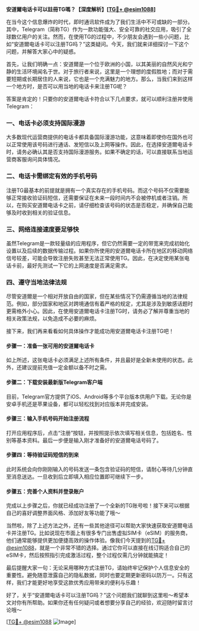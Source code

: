 **安道爾电话卡可以註冊TG嗎？【深度解析】[[TG💪+ @esim1088](https://t.me/s/esim1088)]**

在当今这个信息爆炸的时代，即时通讯软件成为了我们生活中不可或缺的一部分。其中，Telegram（简称TG）作为一款功能强大、安全可靠的社交应用，吸引了全球数亿用户的关注。然而，在使用TG的过程中，不少朋友会遇到一些小问题，比如“安道爾电话卡可以注册TG吗？”这类疑问。今天，我们就来详细探讨一下这个问题，并解答大家心中的疑惑。

首先，让我们明确一点：安道爾是一个位于欧洲的小国，以其美丽的自然风光和宁静的生活环境闻名于世。对于旅行者来说，这里是一个理想的度假胜地；而对于需要短期或长期居住的人来说，它也是一个充满魅力的地方。那么，当我们来到这样一个地方时，是否可以用当地的电话卡来注册TG呢？

答案是肯定的！只要你的安道爾电话卡符合以下几点要求，就可以顺利注册并使用Telegram：

### 一、电话卡必须支持国际漫游

大多数现代运营商提供的电话卡都具备国际漫游功能，这意味着即使你在国外也可以正常使用该号码进行通话、发短信以及上网等操作。因此，在选择安道爾电话卡时，请务必确认其是否支持国际漫游服务。如果不确定的话，可以直接联系当地运营商客服询问具体情况。

### 二、电话卡需绑定有效的手机号码

注册TG最基本的前提就是拥有一个真实存在的手机号码。而这个号码不仅需要能够正常接收验证码短信，还需要保证在未来一段时间内不会被停机或者注销。所以，在购买安道爾电话卡之前，请仔细检查该号码的状态是否稳定，并确保自己能够及时收到相关的验证信息。

### 三、网络连接速度要足够快

虽然Telegram是一款轻量级的应用程序，但它仍然需要一定的带宽来完成初始化设置以及后续的数据传输过程。如果你所使用的安道爾电话卡所在地区的移动网络信号较差，可能会导致注册失败甚至无法正常使用TG。因此，在决定使用某张电话卡前，最好先测试一下它的上网速度是否满足需求。

### 四、遵守当地法律法规

尽管安道爾是一个相对开放自由的国家，但在某些情况下仍需遵循当地的法律规范。例如，部分国家和地区对跨境通信有着严格的规定，尤其是涉及到敏感话题时更需格外小心。因此，在使用安道爾电话卡注册TG时，请务必了解并尊重当地的相关政策法规，以免造成不必要的麻烦。

接下来，我们再来看看如何具体操作才能成功用安道爾电话卡注册TG吧！

#### 步骤一：准备一张可用的安道爾电话卡

如上所述，这张电话卡必须满足上述所有条件，并且最好是全新未使用的状态。此外，还建议提前充值一定金额以备不时之需。

#### 步骤二：下载安装最新版Telegram客户端

目前，Telegram官方提供了iOS、Android等多个平台版本供用户下载。无论你是安卓手机还是苹果设备，都可以轻松找到对应版本并完成安装。

#### 步骤三：输入手机号码开始注册流程

打开应用程序后，点击“注册”按钮，并按照提示依次填写相关信息，包括姓名、性别等基本资料。最后一步便是输入刚才准备好的安道爾电话号码了。

#### 步骤四：等待验证码短信的到来

此时系统会向你刚刚输入的号码发送一条包含验证码的短信，请耐心等待几分钟直至消息送达。一旦收到后立即填入相应位置即可继续下一步。

#### 步骤五：完善个人资料并登录账户

完成以上步骤之后，你就已经成功注册了一个全新的TG账号啦！接下来可以根据自己的喜好调整界面风格、添加好友等功能了哦～

当然啦，除了上述方法之外，还有一些其他途径可以帮助大家快速获取安道爾电话卡并注册TG。比如说现在市面上有很多专门出售虚拟SIM卡（eSIM）的服务商，他们通常能够提供更加便捷高效的操作体验。像我们今天提到的[TG💪+ @esim1088](https://t.me/s/esim1088)，就是一个非常不错的选择。通过它你可以直接在线订购适合自己的eSIM卡，然后按照指引完成激活过程，整个过程仅需几分钟就能搞定！

最后提醒大家一句：无论采用哪种方式注册TG，请始终牢记保护个人信息安全的重要性。避免随意泄露自己的隐私数据，同时也要定期更新密码以防万一。只有这样，我们才能更好地享受这款优秀应用带来的便利与乐趣！

好了，关于“安道爾电话卡可以注册TG吗？”这个问题我们就聊到这里啦～希望本文对你有所帮助。如果你还有任何疑问或者想要分享自己的经验，欢迎随时留言讨论哦～

[[TG💪+ @esim1088](https://t.me/s/esim1088) ![Image](https://i.postimg.cc/4NQfJmqS/Snipaste-2025-05-13-00-14-12.png)]